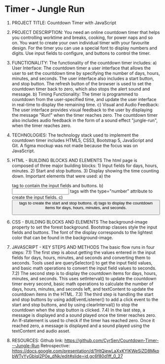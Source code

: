 # Timer - Jungle Run

1. PROJECT TITLE: Countdown Timer with JavaScript

2. PROJECT DESCRIPTION: You need an online countdown timer that helps you controlling worktime and breaks, cooking, for power naps and so on. You want to create your own individual timer with your favourite design. For the timer you can use a special font to display numbers and digits. Use input fields to configure, and buttons to control the timer.

3. FUNCTIONALITY: The functionality of the countdown timer includes:
a) User Interface: The countdown timer a user interface that allows the user to set the countdown time by specifying the number of days, hours, minutes, and seconds. The user interface also includes a start button, and stop button. The refresh button of the browser is used to set the countdown timer back to zero, which also stops the alert sound and message.
b) Timing Functionality: The timer is programmed to countdown from the user-specified time, and update the user interface in real-time to display the remaining time.
c) Visual and Audio Feedback: The user interface provides visual feedback to the user by displaying the message "Run!" when the timer reaches zero. The countdown timer also includes audio feedback in the form of a sound effect "jungle-run", when the timer reaches zero.

4. TECHNOLOGIES: The technology stack used to implement the countdown timer includes HTML5, CSS3, Bootstrap 5, JavaScript and Git. A figma mockup was not made because the focus was on JavaScript.

5. HTML - BUILDING BLOCKS AND ELEMENTS
The html page is composed of three major building blocks: 1) Input fields for days, hours, minutes. 2) Start and stop buttons. 3) Display showing the time counting down. Important elements that were used: a) the <form> tag to contain the input fields and buttons. b) <input> tags with the type="number" attribute to create the input fields. c) <button> tags to create the start and stop buttons. d) <span> tags to display the countdown items for days, hours, minutes, and seconds.

6. CSS - BUILDING BLOCKS AND ELEMENTS
The background-image property to set the forest background. Bootstrap classes style the input fields and buttons. The font of the display corresponds to the lightest color that can be found in the background-image.

7. JAVASCRIPT - KEY STEPS AND METHODS
The basic flow runs in four steps: 
7.1) The first step is about getting the values entered in the input fields for days, hours, minutes, and seconds and converting them to seconds. Tools used are querySelector() to get the input field values, and basic math operations to convert the input field values to seconds.
7.2) The second step is to display the countdown items for days, hours, minutes, and seconds. This uses setInterval() to update the countdown timer every second, basic math operations to calculate the number of days, hours, minutes, and seconds left, and textContent to update the countdown items in the HTML.
7.3) The third step is handling the start and stop buttons by using addEventListener() to add a click event to the start and stop buttons, and by using clearInterval() to stop the countdown when the stop button is clicked.
7.4) In the last step, a message is displayed and a sound played once the timer reaches zero. An If-statement is used to check if the timer has reached zero. Once it reached zero, a message is displayed and a sound played using the textContent and audio asset.


8. RESOURCES: 
Github link: https://github.com/CyrSen/Countdown-Timer---Jungle-Run
Retrospective: https://docs.google.com/presentation/d/1HtQiewLaXxKYlKWeSjZD8MkpbWTyYyGblql2P0e_dNk/edit#slide=id.gc6f80d1ff_0_27

